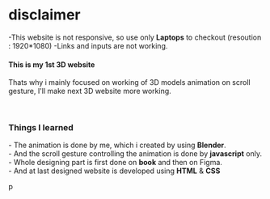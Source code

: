 <h1>disclaimer</h1>
<p>
  -This website is not responsive, so use only <strong>Laptops</strong> to checkout (resoution : 1920*1080)
  -Links and inputs are not working.
</p>
<h4>This is my 1st 3D website</h4>
<p>Thats why i mainly focused on working of 3D models animation on scroll gesture, I'll make next 3D website more working.</p>
<br>
<h3>Things I learned</h3>
<p>
  - The animation is done by me, which i created by using <strong>Blender</strong>.<br>
  - And the scroll gesture controlling the animation is done by <strong>javascript</strong> only.<br>
  - Whole designing part is first done on <strong>book</strong> and then on <string>Figma</string>.<br>
  - And at last designed website is developed using <strong>HTML</strong> & <strong>CSS</strong>
</p>p
